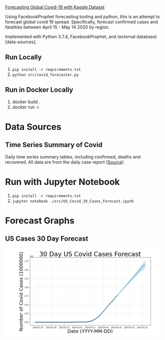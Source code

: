 [Forecasting Global Covid-19 with Kaggle Dataset](https://www.kaggle.com/c/covid19-global-forecasting-week-4)

Using FacebookProphet forecasting tooling and python, this is an attempt to forecast global covid 19 spread. Specifically, forecast confirmed cases and fatalities between April 15 - May 14 2020  by region.

Implemented with Python 3.7.4, FacebookProphet, and (external database)[data-sources].

## Run Locally
1. `pip install -r requirements.txt`
1. `python src/covid_forecaster.py`


## Run in Docker Locally
1. docker build .
1. docker run -i <name of image created above>


# Data Sources
## Time Series Summary of Covid
Daily time series summary tables, including confirmed, deaths and recovered. All data are from the daily case report ([Source](https://github.com/CSSEGISandData/COVID-19/tree/master/csse_covid_19_data/csse_covid_19_time_series)).

# Run with Jupyter Notebook
1. `pip install -r requirements.txt`
1. `jupyter notebook ./src/US_Covid_19_Cases_Forecast.ipynb`

# Forecast Graphs
## US Cases 30 Day Forecast
![US Cases 30 Day Forecast](./static_images/covid_us_cases_30_day_forecast.png?raw=true "US Cases 30 Day Forecast")
